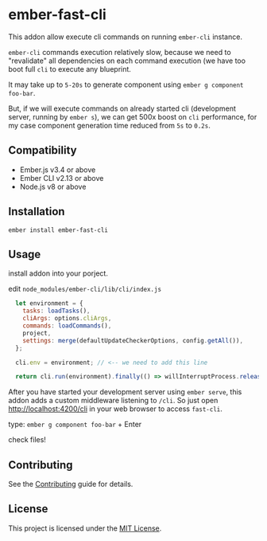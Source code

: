 ember-fast-cli
==============================================================================

This addon allow execute cli commands on running `ember-cli` instance.

`ember-cli` commands execution relatively slow, because we need to "revalidate" all dependencies on each command execution (we have too boot full `cli` to execute any blueprint.

It may take up to `5-20s` to generate component using `ember g component foo-bar`.

But, if we will execute commands on already started cli (development server, running by `ember s`), we can get 500x boost on `cli` performance, for my case component generation time reduced from `5s` to `0.2s`.


Compatibility
------------------------------------------------------------------------------

* Ember.js v3.4 or above
* Ember CLI v2.13 or above
* Node.js v8 or above


Installation
------------------------------------------------------------------------------

```
ember install ember-fast-cli
```


Usage
------------------------------------------------------------------------------

install addon into your porject.

edit `node_modules/ember-cli/lib/cli/index.js`

```js
  let environment = {
    tasks: loadTasks(),
    cliArgs: options.cliArgs,
    commands: loadCommands(),
    project,
    settings: merge(defaultUpdateCheckerOptions, config.getAll()),
  };

  cli.env = environment; // <-- we need to add this line

  return cli.run(environment).finally(() => willInterruptProcess.release());
```

After you have started your development server using `ember serve`, this addon adds a custom middleware listening to `/cli`. 
So just open [http://localhost:4200/cli](http://localhost:4200/cli) in your web browser to access `fast-cli`.

type: `ember g component foo-bar` + Enter

check files!

Contributing
------------------------------------------------------------------------------

See the [Contributing](CONTRIBUTING.md) guide for details.


License
------------------------------------------------------------------------------

This project is licensed under the [MIT License](LICENSE.md).
